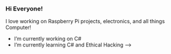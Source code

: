 ### Hi Everyone!

I love working on Raspberry Pi projects, electronics, and all things Computer!


- I’m currently working on C#
- I’m currently learning C# and Ethical Hacking
-->
